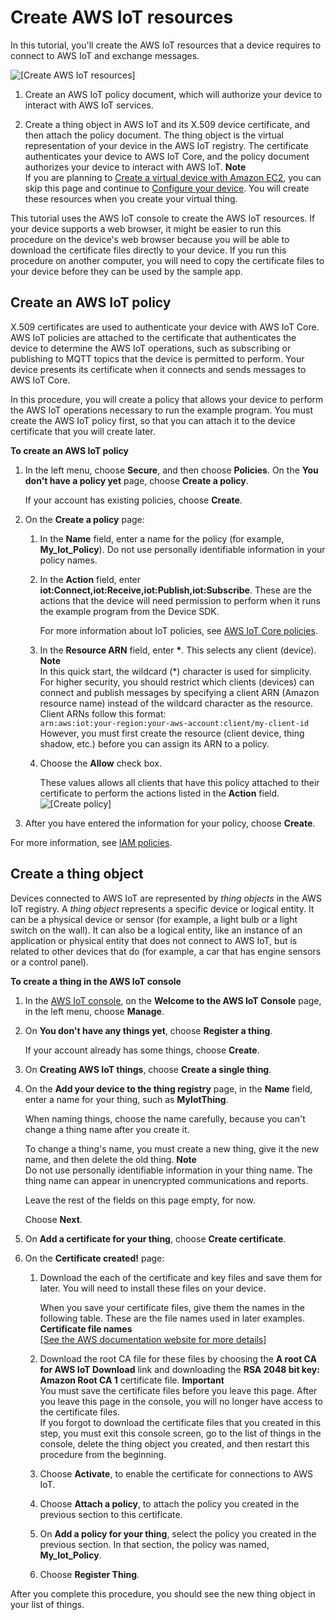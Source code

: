 # Create AWS IoT resources<a name="create-iot-resources"></a>

In this tutorial, you'll create the AWS IoT resources that a device requires to connect to AWS IoT and exchange messages\. 

![\[Create AWS IoT resources\]](http://docs.aws.amazon.com/iot/latest/developerguide/images/iot-gs-create-resources.png)

1. Create an AWS IoT policy document, which will authorize your device to interact with AWS IoT services\.

1. Create a thing object in AWS IoT and its X\.509 device certificate, and then attach the policy document\. The thing object is the virtual representation of your device in the AWS IoT registry\. The certificate authenticates your device to AWS IoT Core, and the policy document authorizes your device to interact with AWS IoT\.
**Note**  
If you are planning to [Create a virtual device with Amazon EC2](creating-a-virtual-thing.md), you can skip this page and continue to [Configure your device](configure-device.md)\. You will create these resources when you create your virtual thing\.

This tutorial uses the AWS IoT console to create the AWS IoT resources\. If your device supports a web browser, it might be easier to run this procedure on the device's web browser because you will be able to download the certificate files directly to your device\. If you run this procedure on another computer, you will need to copy the certificate files to your device before they can be used by the sample app\.

## Create an AWS IoT policy<a name="create-iot-policy"></a>

X\.509 certificates are used to authenticate your device with AWS IoT Core\. AWS IoT policies are attached to the certificate that authenticates the device to determine the AWS IoT operations, such as subscribing or publishing to MQTT topics that the device is permitted to perform\. Your device presents its certificate when it connects and sends messages to AWS IoT Core\.

In this procedure, you will create a policy that allows your device to perform the AWS IoT operations necessary to run the example program\. You must create the AWS IoT policy first, so that you can attach it to the device certificate that you will create later\.

**To create an AWS IoT policy**

1. In the left menu, choose **Secure**, and then choose **Policies**\. On the **You don't have a policy yet** page, choose **Create a policy**\.

   If your account has existing policies, choose **Create**\.

1. On the **Create a policy** page:

   1. In the **Name** field, enter a name for the policy \(for example, **My\_Iot\_Policy**\)\. Do not use personally identifiable information in your policy names\.

   1. In the **Action** field, enter **iot:Connect,iot:Receive,iot:Publish,iot:Subscribe**\. These are the actions that the device will need permission to perform when it runs the example program from the Device SDK\.

      For more information about IoT policies, see [AWS IoT Core policies](iot-policies.md)\.

   1. In the **Resource ARN** field, enter **\***\. This selects any client \(device\)\.
**Note**  
In this quick start, the wildcard \(\*\) character is used for simplicity\. For higher security, you should restrict which clients \(devices\) can connect and publish messages by specifying a client ARN \(Amazon resource name\) instead of the wildcard character as the resource\. Client ARNs follow this format:  
 `arn:aws:iot:your-region:your-aws-account:client/my-client-id`   
However, you must first create the resource \(client device, thing shadow, etc\.\) before you can assign its ARN to a policy\.

   1. Choose the **Allow** check box\.

      These values allows all clients that have this policy attached to their certificate to perform the actions listed in the **Action** field\.  
![\[Create policy\]](http://docs.aws.amazon.com/iot/latest/developerguide/images/gs-create-policy.png)

1. After you have entered the information for your policy, choose **Create**\.

For more information, see [IAM policies](iam-policies.md)\. 

## Create a thing object<a name="create-aws-thing"></a>

Devices connected to AWS IoT are represented by *thing objects* in the AWS IoT registry\. A *thing object* represents a specific device or logical entity\. It can be a physical device or sensor \(for example, a light bulb or a light switch on the wall\)\. It can also be a logical entity, like an instance of an application or physical entity that does not connect to AWS IoT, but is related to other devices that do \(for example, a car that has engine sensors or a control panel\)\.

**To create a thing in the AWS IoT console**

1. In the [AWS IoT console](https://console.aws.amazon.com/iot/home), on the **Welcome to the AWS IoT Console** page, in the left menu, choose **Manage**\.

1. On **You don't have any things yet**, choose **Register a thing**\.

   If your account already has some things, choose **Create**\.

1. On **Creating AWS IoT things**, choose **Create a single thing**\.

1. On the **Add your device to the thing registry** page, in the **Name** field, enter a name for your thing, such as **MyIotThing**\.

   When naming things, choose the name carefully, because you can't change a thing name after you create it\.

   To change a thing's name, you must create a new thing, give it the new name, and then delete the old thing\.
**Note**  
Do not use personally identifiable information in your thing name\. The thing name can appear in unencrypted communications and reports\.

   Leave the rest of the fields on this page empty, for now\.

   Choose **Next**\.

1.  On **Add a certificate for your thing**, choose **Create certificate**\. 

1. On the **Certificate created\!** page:

   1. Download the each of the certificate and key files and save them for later\. You will need to install these files on your device\.

      When you save your certificate files, give them the names in the following table\. These are the file names used in later examples\.  
**Certificate file names**    
[\[See the AWS documentation website for more details\]](http://docs.aws.amazon.com/iot/latest/developerguide/create-iot-resources.html)

   1. Download the root CA file for these files by choosing the **A root CA for AWS IoT Download** link and downloading the **RSA 2048 bit key: Amazon Root CA 1** certificate file\. 
**Important**  
You must save the certificate files before you leave this page\. After you leave this page in the console, you will no longer have access to the certificate files\.  
If you forgot to download the certificate files that you created in this step, you must exit this console screen, go to the list of things in the console, delete the thing object you created, and then restart this procedure from the beginning\.

   1.  Choose **Activate**, to enable the certificate for connections to AWS IoT\. 

   1.  Choose **Attach a policy**, to attach the policy you created in the previous section to this certificate\. 

   1. On **Add a policy for your thing**, select the policy you created in the previous section\. In that section, the policy was named, **My\_Iot\_Policy**\.

   1.  Choose **Register Thing**\. 

After you complete this procedure, you should see the new thing object in your list of things\.